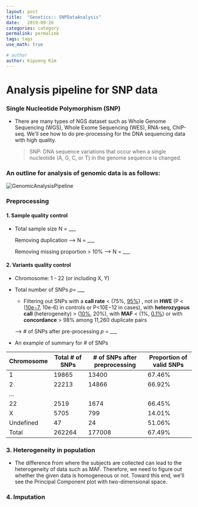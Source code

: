 ```yaml
---
layout: post
title:  "Genetics:: SNPDataAnalysis"
date:   2019-09-26
categories: category
permalink: permalink
tags: tags
use_math: true

# author
author: Kipoong Kim
---
```


<!-- more -->

# Analysis pipeline for SNP data

### Single Nucleotide Polymorphism (SNP)

- There are many types of NGS dataset such as Whole Genome Sequencing (WGS), Whole Exome Sequencing (WES), RNA-seq, ChIP-seq. We'll see how to do pre-processing for the DNA sequencing data with high quality.

  >SNP: DNA sequence variations that occur when a single nucleotide (A, G, C, or T) in the genome sequence is changed.

  

### An outline for analysis  of genomic data is as follows:

![GenomicAnalysisPipeline](C:\Users\png\Desktop\GenomicAnalysisPipeline.gif)



### Preprocessing

#### 1. Sample quality control

- Total sample size N = ___

  Removing duplication --> N = ___

  Removing missing proportion > 10% --> N = ___

  


#### 2. Variants quality control

- Chromosome: 1 - 22 (or including X, Y)

- Total number of SNPs *p*= ___

  * Filtering out SNPs 
    with a **call rate** < (75%, <u>95%</u>) ,
    not in **HWE** (P < (<u>10e−7</u>, 10e-6) in controls or P<10E−12 in cases),
    with **heterozygous call** (heterogeneity) > (<u>10%</u>, 20%),
    with **MAF** < (1%, <u>0.1%</u>)
    or with **concordance** > 98% among 11,260 duplicate pairs  

  --> # of SNPs after pre-processing *p* = ___

- An example of summary for # of SNPs 

| Chromosome | Total # of SNPs | # of SNPs after preprocessing | Proportion of valid SNPs |
| ---------- | --------------- | ----------------------------- | ---------- |
| 1          | 19865           | 13400                         | 67.46% |
| 2          | 22213 | 14866 | 66.92% |
| ... |  |  |  |
| 22 | 2519 | 1674 | 66.45% |
| X | 5705 | 799 | 14.01% |
| Undefined | 47 | 24 | 51.06% |
| Total | 262264 | 177008 | 67.49% |



### 3. Heterogeneity in population

- The difference from where the subjects are collected can lead to the heterogeneity of data such as MAF. Therefore, we need to figure out whether the given data is homogeneous or not. Toward this end, we'll see the Principal Component plot with two-dimensional space.



### 4. Imputation
